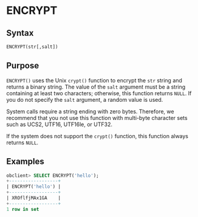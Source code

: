# ENCRYPT

## Syntax

```sql
ENCRYPT(str[,salt])
```

## Purpose

`ENCRYPT()` uses the Unix `crypt()` function to encrypt the `str` string and returns a binary string. The value of the `salt` argument must be a string containing at least two characters; otherwise, this function returns `NULL`. If you do not specify the `salt` argument, a random value is used. 

System calls require a string ending with zero bytes. Therefore, we recommend that you not use this function with multi-byte character sets such as UCS2, UTF16, UTF16le, or UTF32. 

If the system does not support the `crypt()` function, this function  always returns `NULL`. 

## Examples

```sql
obclient> SELECT ENCRYPT('hello');
+------------------+
| ENCRYPT('hello') |
+------------------+
| XROflfjMAx1GA    |
+------------------+
1 row in set
```

